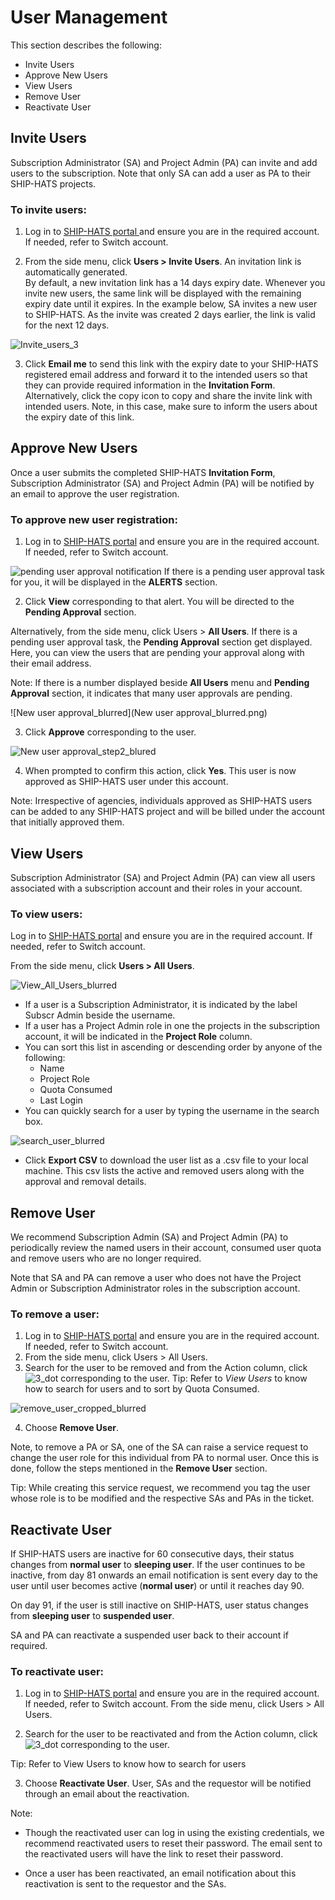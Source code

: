 # User Management 
This section describes the following: 
* Invite Users 
* Approve New Users 
* View Users 
* Remove User 
* Reactivate User 


## Invite Users 
Subscription Administrator (SA) and Project Admin (PA) can invite and add users to the subscription. Note that only SA can add a user as PA to their SHIP-HATS projects. 

### To invite users:

1. Log in to <a href="https://www.ship.gov.sg/"> SHIP-HATS portal </a> and ensure you are in the required account. If needed, refer to Switch account. 

2. From the side menu, click **Users > Invite Users**. An invitation link is automatically generated.  
By default, a new invitation link has a 14 days expiry date.  Whenever you invite new users, the same link will be displayed with the remaining expiry date until it expires. In the example below, SA invites a new user to SHIP-HATS. As the invite was created 2 days earlier, the link is valid for the next 12 days. 

![Invite_users_3](Invite_users_3.png)

3. Click **Email me** to send this link with the expiry date to your SHIP-HATS registered email address and forward it to the intended users so that they can provide required information in the **Invitation Form**. 
Alternatively, click the copy icon to copy and share the invite link with intended users. Note, in this case, make sure to inform the users about the expiry date of this link. 

## Approve New Users 
Once a user submits the completed SHIP-HATS **Invitation Form**, Subscription Administrator (SA) and Project Admin (PA) will be notified by an email to approve the user registration. 

### To approve new user registration:
1. Log in to <a href="https://www.ship.gov.sg/"> SHIP-HATS portal</a> and ensure you are in the required account. If needed, refer to Switch account. 

![pending user approval notification](pending_user_approval_notification.png)
If there is a pending user approval task for you, it will be displayed in the **ALERTS** section.  

2. Click **View** corresponding to that alert. You will be directed to the **Pending Approval** section. 

Alternatively, from the side menu, click Users > **All Users**. If there is a pending user approval task, the **Pending Approval** section get displayed. Here, you can view the users that are pending your approval along with their email address.  

Note: If there is a number displayed beside **All Users** menu and **Pending Approval** section, it indicates that many user approvals are pending.  

![New user approval_blurred](New user approval_blurred.png)

3. Click **Approve** corresponding to the user. 

![New user approval_step2_blured](New_user_approval_step2_blured.png)

4. When prompted to confirm this action, click **Yes**. This user is now approved as SHIP-HATS user under this account. 

Note: Irrespective of agencies, individuals approved as SHIP-HATS users can be added to any SHIP-HATS project and will be billed under the account that initially approved them.  

## View Users

Subscription Administrator (SA) and Project Admin (PA) can view all users associated with a subscription account and their roles in your account. 

### To view users: 

Log in to <a href="https://www.ship.gov.sg/"> SHIP-HATS portal</a> and ensure you are in the required account. If needed, refer to Switch account. 

From the side menu, click **Users > All Users**. 

![View_All_Users_blurred](View_All_Users_blurred.png)

* If a user is a Subscription Administrator, it is indicated by the label Subscr Admin beside the username. 
* If a user has a Project Admin role in one the projects in the subscription account, it will be indicated in the **Project Role** column. 
* You can sort this list in ascending or descending order by anyone of the following: 
  * Name 
  * Project Role
  * Quota Consumed
  * Last Login
* You can quickly search for a user by typing the username in the search box. 

![search_user_blurred](search_user_blurred.png)

* Click **Export CSV** to download the user list as a .csv file to your local machine. This csv lists the active and removed users along with the approval and removal details.

## Remove User 

We recommend Subscription Admin (SA) and Project Admin (PA) to periodically review the named users in their account, consumed user quota and remove users who are no longer required. 

Note that SA and PA can remove a user who does not have the Project Admin or Subscription Administrator roles in the subscription account. 

### To remove a user: 

1. Log in to <a href="https://www.ship.gov.sg/"> SHIP-HATS portal</a> and ensure you are in the required account. If needed, refer to Switch account. 
2. From the side menu, click Users > All Users. 
3. Search for the user to be removed and from the Action column, click ![3_dot](3_dot.png) corresponding to the user. 
Tip: Refer to *View Users* to know how to search for users and to sort by Quota Consumed. 

![remove_user_cropped_blurred](remove_user_cropped_blurred.png)

4. Choose **Remove User**. 

Note, to remove a PA or SA, one of the SA can raise a service request to change the user role for this individual from PA to normal user. Once this is done, follow the steps mentioned in the **Remove User** section. 

Tip:  While creating this service request, we recommend you tag the user whose role is to be modified and the respective SAs and PAs in the ticket. 

## Reactivate User 

If SHIP-HATS users are inactive for 60 consecutive days, their status changes from **normal user** to **sleeping user**. If the user continues to be inactive, from day 81 onwards an email notification is sent every day to the user until user becomes active (**normal user**) or until it reaches day 90.  

On day 91, if the user is still inactive on SHIP-HATS, user status changes from **sleeping user** to **suspended user**.  

SA and PA can reactivate a suspended user back to their account if required. 

### To reactivate user: 

1. Log in to <a href="https://www.ship.gov.sg/"> SHIP-HATS portal</a> and ensure you are in the required account. If needed, refer to Switch account. From the side menu, click Users > All Users. 

2. Search for the user to be reactivated and from the Action column, click ![3_dot](3_dot.png) corresponding to the user. 


Tip: Refer to View Users to know how to search for users 

3. Choose **Reactivate User**. User, SAs and the requestor will be notified through an email about the reactivation.  

Note:
* Though the reactivated user can log in using the existing credentials, we recommend reactivated users to reset their password. The email sent to the reactivated users will have the link to reset their password. 

* Once a user has been reactivated, an email notification about this reactivation is sent to the requestor and the SAs. 
